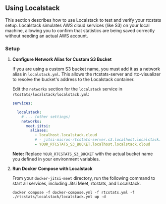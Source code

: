 ## Using Localstack

This section describes how to use Localstack to test and verify your rtcstats setup. Localstack simulates AWS cloud services (like S3) on your local machine, allowing you to confirm that statistics are being saved correctly without needing an actual AWS account.

### Setup


1. **Configure Network Alias for Custom S3 Bucket**

    If you are using a custom S3 bucket name, you must add it as a network alias in `localstack.yml`. This allows the rtcstats-server and rtc-visualizer to resolve the bucket's address to the Localstack container.

    Edit the `networks` section for the `localstack` service in `rtcstats/localstack/localstack.yml`:
    ```yml
    services:

      localstack:
        # ... (other settings)
        networks:
          meet.jitsi:
            aliases:
              - localhost.localstack.cloud
              # - jitsi-micros-rtcstats-server.s3.localhost.localstack.cloud # Default example
              - YOUR_RTCSTATS_S3_BUCKET.localhost.localstack.cloud
    ```
    **Note:** Replace `YOUR_RTCSTATS_S3_BUCKET` with the actual bucket name you defined in your environment variables.


2. **Run Docker Compose with Localstack**

    From your `docker-jitsi-meet` directory, run the following command to start all services, including Jitsi Meet, rtcstats, and Localstack.
    ```shell
    docker compose -f docker-compose.yml -f rtcstats.yml -f ./rtcstats/localstack/localstack.yml up -d
    ```